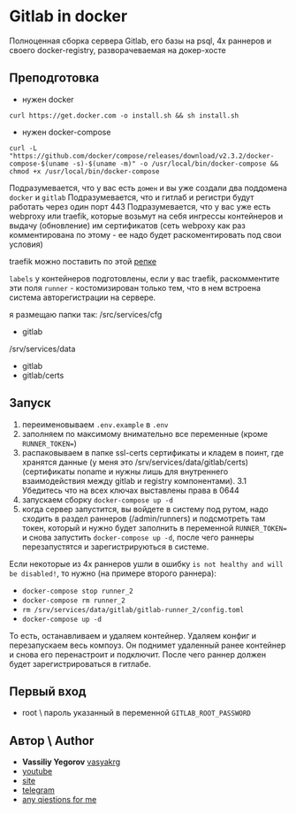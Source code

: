 # Gitlab in docker

Полноценная сборка сервера Gitlab, его базы на psql, 4х раннеров и своего docker-registry, разворачеваемая на докер-хосте

## Преподготовка

- нужен docker

```
curl https://get.docker.com -o install.sh && sh install.sh
```

- нужен docker-compose

```
curl -L "https://github.com/docker/compose/releases/download/v2.3.2/docker-compose-$(uname -s)-$(uname -m)" -o /usr/local/bin/docker-compose && chmod +x /usr/local/bin/docker-compose
```

Подразумевается, что у вас есть `домен` и вы уже создали два поддомена `docker` и `gitlab`
Подразумевается, что и гитлаб и регистри будут работать через один порт 443
Подразумевается, что у вас уже есть webproxy или traefik, которые возьмут на себя ингрессы контейнеров и выдачу (обновление) им сертификатов
(сеть webpоxy как раз комментирована по этому - ее надо будет раскоментировать под свои условия)

traefik можно поставить по этой [репке](https://github.com/vasyakrg/traefik)

`labels` у контейнеров подготовлены, если у вас traefik, раскомментите эти поля
`runner` - костомизирован только тем, что в нем встроена система авторегистрации на сервере.

я размещаю папки так:
/src/services/cfg
 - gitlab

/srv/services/data
 - gitlab
 - gitlab/certs

## Запуск

1. переименовываем `.env.example` в `.env`
2. заполняем по максимому внимательно все переменные (кроме `RUNNER_TOKEN=`)
3. распаковываем в папке ssl-certs сертификаты и кладем в поинт, где хранятся данные (у меня это /srv/services/data/gitlab/certs) (сертификаты noname и нужны лишь для внутреннего взаимодействия между gitlab и registry компонентами).
3.1 Убедитесь что на всех ключах выставлены права в 0644
4. запускаем сборку `docker-compose up -d`
5. когда сервер запустится, вы войдете в систему под рутом, надо сходить в раздел раннеров (/admin/runners) и подсмотреть там токен, который и нужно будет заполнить в переменной `RUNNER_TOKEN=` и снова запустить `docker-compose up -d`, после чего раннеры перезапустятся и зарегистрируються в системе.

Если некоторые из 4х раннеров ушли в ошибку `is not healthy and will be disabled!`, то нужно (на примере второго раннера):
- `docker-compose stop runner_2`
- `docker-compose rm runner_2`
- `rm /srv/services/data/gitlab/gitlab-runner_2/config.toml`
- `docker-compose up -d`

То есть, останавливаем и удаляем контейнер. Удаляем конфиг и перезапускаем весь компоуз.
Он поднимет удаленный ранее контейнер и снова его перенастроит и подключит.
После чего раннер должен будет зарегистрироваться в гитлабе.

## Первый вход

- root \ пароль указанный в переменной `GITLAB_ROOT_PASSWORD`

## Автор \ Author

- **Vassiliy Yegorov** [vasyakrg](https://github.com/vasyakrg)
- [youtube](https://youtube.com/realmanual)
- [site](https://vk.com/realmanual)
- [telegram](https://t.me/realmanual)
- [any qiestions for me](https://t.me/realmanual_group)
